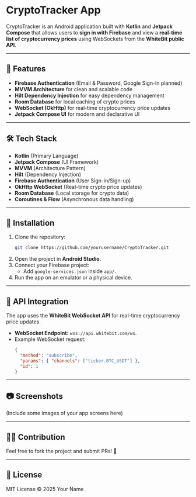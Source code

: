 # CryptoTracker App

CryptoTracker is an Android application built with **Kotlin** and **Jetpack Compose** that allows users to **sign in with Firebase** and view a **real-time list of cryptocurrency prices** using WebSockets from the **WhiteBit public API**.

---

## 📌 Features

- **Firebase Authentication** (Email & Password, Google Sign-In planned)
- **MVVM Architecture** for clean and scalable code
- **Hilt Dependency Injection** for easy dependency management
- **Room Database** for local caching of crypto prices
- **WebSocket (OkHttp)** for real-time cryptocurrency price updates
- **Jetpack Compose UI** for modern and declarative UI

---

## 🛠️ Tech Stack

- **Kotlin** (Primary Language)
- **Jetpack Compose** (UI Framework)
- **MVVM** (Architecture Pattern)
- **Hilt** (Dependency Injection)
- **Firebase Authentication** (User Sign-in/Sign-up)
- **OkHttp WebSocket** (Real-time crypto price updates)
- **Room Database** (Local storage for crypto data)
- **Coroutines & Flow** (Asynchronous data handling)

---

## 🚀 Installation

1. Clone the repository:
   ```sh
   git clone https://github.com/yourusername/CryptoTracker.git
   ```
2. Open the project in **Android Studio**.
3. Connect your Firebase project:
   - Add `google-services.json` inside `app/`.
4. Run the app on an emulator or a physical device.

---



## 🔌 API Integration

The app uses the **WhiteBit WebSocket API** for real-time cryptocurrency price updates.

- **WebSocket Endpoint:** `wss://api.whitebit.com/ws`.
- Example WebSocket request:
  ```json
  {
    "method": "subscribe",
    "params": { "channels": ["ticker.BTC_USDT"] },
    "id": 1
  }
  ```

---

## 📷 Screenshots

(Include some images of your app screens here)

---

## 👨‍💻 Contribution

Feel free to fork the project and submit PRs! 🚀

---

## 📜 License

MIT License © 2025 Your Name

